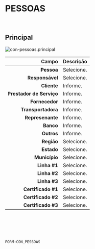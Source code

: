 # PESSOAS
<br>

## Principal
![con-pessoas.principal](https://raw.githubusercontent.com/netforcews/docs-siscom/master/geral/imagens/con-pessoas.principal.png)

Campo | Descrição
--:|---
**Pessoa** | Selecione.
**Responsável** | Selecione.
**Cliente** | Informe.
**Prestador de Serviço** | Informe.
**Fornecedor** | Informe.
**Transportadora** | Informe.
**Represenante** | Informe.
**Banco** | Informe.
**Outros** | Informe.
**Região** | Selecione.
**Estado** | Selecione.
**Município** | Selecione.
**Linha #1** | Selecione.
**Linha #2** | Selecione.
**Linha #3** | Selecione.
**Certificado #1** | Selecione.
**Certificado #2** | Selecione.
**Certificado #3** | Selecione.
<br>
<br>
<br>
<br>

```FORM:CON_PESSOAS```
